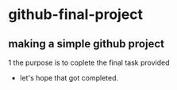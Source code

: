 # github-final-project
## making a simple github project

1 the purpose is to coplete the final task provided
  * let's hope that got completed.
